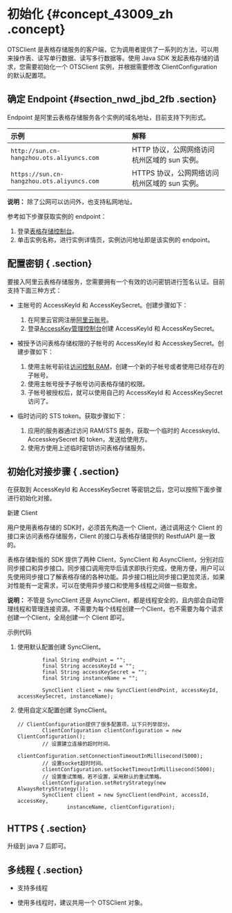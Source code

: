 # 初始化 {#concept_43009_zh .concept}

OTSClient 是表格存储服务的客户端，它为调用者提供了一系列的方法，可以用来操作表、读写单行数据、读写多行数据等。使用 Java SDK 发起表格存储的请求，您需要初始化一个 OTSClient 实例，并根据需要修改 ClientConfiguration 的默认配置项。

## 确定 Endpoint {#section_nwd_jbd_2fb .section}

Endpoint 是阿里云表格存储服务各个实例的域名地址，目前支持下列形式。

|示例|解释|
|:-|:-|
| `http://sun.cn-hangzhou.ots.aliyuncs.com` |HTTP 协议，公网网络访问杭州区域的 sun 实例。|
| `https://sun.cn-hangzhou.ots.aliyuncs.com` |HTTPS 协议，公网网络访问杭州区域的 sun 实例。|

**说明：** 除了公网可以访问外，也支持私网地址。

参考如下步骤获取实例的 endpoint：

1.  登录[表格存储控制台](https://ots.console.aliyun.com)。
2.  单击实例名称，进行实例详情页，实例访问地址即是该实例的 endpoint。

## 配置密钥 { .section}

要接入阿里云表格存储服务，您需要拥有一个有效的访问密钥进行签名认证。目前支持下面三种方式：

-   主帐号的 AccessKeyId 和 AccessKeySecret。创建步骤如下：

    1.  在阿里云官网注册[阿里云账号](https://account-intl.aliyun.com/register/intl_register.htm)。
    2.  登录[AccessKey管理控制台](https://ak-console.aliyun.com/#/accesskey)创建 AccessKeyId 和 AccessKeySecret。
-   被授予访问表格存储权限的子帐号的 AccessKeyId 和 AccesskeySecret。创建步骤如下：

    1.  使用主帐号前往[访问控制 RAM](https://www.alibabacloud.com/product/ram)，创建一个新的子帐号或者使用已经存在的子帐号。
    2.  使用主帐号授予子帐号访问表格存储的权限。
    3.  子帐号被授权后，就可以使用自己的 AccessKeyId 和 AccessKeySecret 访问了。
-   临时访问的 STS token。获取步骤如下：

    1.  应用的服务器通过访问 RAM/STS 服务，获取一个临时的 AccesskeyId、AccesskeySecret 和 token，发送给使用方。
    2.  使用方使用上述临时密钥访问表格存储服务。

## 初始化对接步骤 { .section}

在获取到 AccessKeyId 和 AccessKeySecret 等密钥之后，您可以按照下面步骤进行初始化对接。

新建 Client

用户使用表格存储的 SDK时，必须首先构造一个 Client，通过调用这个 Client 的接口来访问表格存储服务，Client 的接口与表格存储提供的 RestfulAPI 是一致的。

表格存储新版的 SDK 提供了两种 Client，SyncClient 和 AsyncClient，分别对应同步接口和异步接口。同步接口调用完毕后请求即执行完成，使用方便，用户可以先使用同步接口了解表格存储的各种功能。异步接口相比同步接口更加灵活，如果对性能有一定需求，可以在使用异步接口和使用多线程之间做一些取舍。

**说明：** 不管是 SyncClient 还是 AsyncClient，都是线程安全的，且内部会自动管理线程和管理连接资源。不需要为每个线程创建一个Client，也不需要为每个请求创建一个Client，全局创建一个 Client 即可。

示例代码

1.  使用默认配置创建 SyncClient。

    ```language-java
            final String endPoint = ""; 
            final String accessKeyId = ""; 
            final String accessKeySecret = ""; 
            final String instanceName = "";
    
            SyncClient client = new SyncClient(endPoint, accessKeyId, accessKeySecret, instanceName);
    
    ```

2.  使用自定义配置创建 SyncClient。

    ```
    // ClientConfiguration提供了很多配置项，以下只列举部分。
            ClientConfiguration clientConfiguration = new ClientConfiguration();
            // 设置建立连接的超时时间。
            clientConfiguration.setConnectionTimeoutInMillisecond(5000);
            // 设置socket超时时间。
            clientConfiguration.setSocketTimeoutInMillisecond(5000);
            // 设置重试策略，若不设置，采用默认的重试策略。
            clientConfiguration.setRetryStrategy(new AlwaysRetryStrategy());
            SyncClient client = new SyncClient(endPoint, accessId, accessKey,
                    instanceName, clientConfiguration);
    ```


## HTTPS { .section}

升级到 java 7 后即可。

## 多线程 { .section}

-   支持多线程

-   使用多线程时，建议共用一个 OTSClient 对象。


